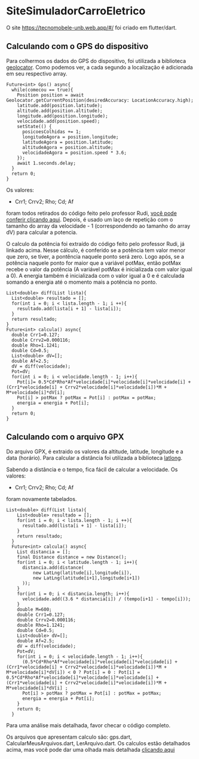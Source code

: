 # SiteSimuladorCarroEletrico
O site https://tecnomobele-unb.web.app/#/ foi criado em flutter/dart.


## Calculando com o GPS do dispositivo

Para colhermos os dados do GPS do dispositivo, foi utilizada a biblioteca [geolocator](https://pub.dev/packages/geolocator).
Como podemos ver, a cada segundo a localização é adicionada em seu respectivo array.

  ```
  Future<int> Gps() async{
    while(comecou == true){
      Position position = await Geolocator.getCurrentPosition(desiredAccuracy: LocationAccuracy.high);
      latitude.add(position.latitude);
      altitude.add(position.altitude);
      longitude.add(position.longitude);
      velocidade.add(position.speed);
      setState(() {
        posicoesColhidas += 1;
        longitudeAgora = position.longitude;
        latitudeAgora = position.latitude;
        altitudeAgora = position.altitude;
        velocidadeAgora = position.speed * 3.6;
      });
      await 1.seconds.delay;
    }
    return 0;
  }
  ```
Os valores:
- Crr1; Crrv2; Rho; Cd; Af

foram todos retirados do código feito pelo professor Rudi, [você pode conferir clicando aqui](https://github.com/Tecnomobele-FGA/SimuladorCarroEletrico).
Depois, é usado um laço de repetição com o tamanho do array da velocidade - 1 (correspondendo ao tamanho do array dV) para calcular a potencia.

O calculo da potência foi extraído do código feito pelo professor Rudi, já linkado acima. Nesse cálculo, é conferido se a potência tem valor menor que zero, se tiver, a pontência naquele ponto será zero.
Logo após, se a potência naquele ponto for maior que a variável potMax, então potMax recebe o valor da potência (A variável potMax é inicializada com valor igual a 0). A energia também é inicializada com o valor igual a 0 e é calculada somando a energia até o momento mais a potência no ponto.
  ```
  List<double> diff(List lista){
    List<double> resultado = [];
    for(int i = 0; i < lista.length - 1; i ++){
      resultado.add(lista[i + 1] - lista[i]);
    }
    return resultado;
  }
  Future<int> calcula() async{
    double Crr1=0.127;
    double Crrv2=0.000116;
    double Rho=1.1241;
    double Cd=0.5;
    List<double> dV=[];
    double Af=2.5;
    dV = diff(velocidade);
    Pot=dV;
    for(int i = 0; i < velocidade.length - 1; i++){
      Pot[i]= 0.5*Cd*Rho*Af*velocidade[i]*velocidade[i]*velocidade[i] + (Crr1*velocidade[i] + Crrv2*velocidade[i]*velocidade[i])*M + M*velocidade[i]*dV[i];
      Pot[i] > potMax ? potMax = Pot[i] : potMax = potMax;
      energia = energia + Pot[i];
    }
    return 0;
  }
  ```


## Calculando com o arquivo GPX

Do arquivo GPX, é extraido os valores da altitude, latitude, longitude e a data (horário). Para calcular a distância foi utilizada a biblioteca [latlong](https://pub.dev/packages/latlong).

Sabendo a distância e o tempo, fica fácil de calcular a velocidade. Os valores:
- Crr1; Crrv2; Rho; Cd; Af

foram novamente tabelados.

```
List<double> diff(List lista){
    List<double> resultado = [];
    for(int i = 0; i < lista.length - 1; i ++){
      resultado.add(lista[i + 1] - lista[i]);
    }
    return resultado;
  }
  Future<int> calcula() async{
    List distancia = [];
    final Distance distance = new Distance();
    for(int i = 0; i < latitude.length - 1; i++){
      distancia.add(distance(
          new LatLng(latitude[i],longitude[i]),
          new LatLng(latitude[i+1],longitude[i+1])
      ));
    }
    for(int i = 0; i < distancia.length; i++){
      velocidade.add((3.6 * distancia[i]) / (tempo[i+1] - tempo[i]));
    }
    double M=600;
    double Crr1=0.127;
    double Crrv2=0.000116;
    double Rho=1.1241;
    double Cd=0.5;
    List<double> dV=[];
    double Af=2.5;
    dV = diff(velocidade);
    Pot=dV;
    for(int i = 0; i < velocidade.length - 1; i++){
      (0.5*Cd*Rho*Af*velocidade[i]*velocidade[i]*velocidade[i] + (Crr1*velocidade[i] + Crrv2*velocidade[i]*velocidade[i])*M + M*velocidade[i]*dV[i]) < 0 ? Pot[i] = 0 : Pot[i] = 0.5*Cd*Rho*Af*velocidade[i]*velocidade[i]*velocidade[i] + (Crr1*velocidade[i] + Crrv2*velocidade[i]*velocidade[i])*M + M*velocidade[i]*dV[i] ;
      Pot[i] > potMax ? potMax = Pot[i] : potMax = potMax;
      energia = energia + Pot[i];
    }
    return 0;
  }
```


Para uma análise mais detalhada, favor checar o código completo. 

Os arquivos que apresentam calculo são: gps.dart, CalcularMeusArquivos.dart, LerArquivo.dart. Os calculos estão detalhados acima, mas você pode dar uma olhada mais detalhada [clicando aqui](https://github.com/Tecnomobele-FGA/SiteSimuladorCarroEletrico/tree/main/CodigoSite/lib)
